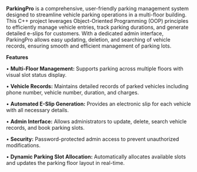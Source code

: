 **ParkingPro** is a comprehensive, user-friendly parking management system designed to streamline vehicle parking operations in a multi-floor building. This C++ project leverages Object-Oriented Programming (OOP) principles to efficiently manage vehicle entries, track parking durations, and generate detailed e-slips for customers. With a dedicated admin interface, ParkingPro allows easy updating, deletion, and searching of vehicle records, ensuring smooth and efficient management of parking lots.



**Features**

• **Multi-Floor Management:** Supports parking across multiple floors with visual slot status display.


• **Vehicle Records:** Maintains detailed records of parked vehicles including phone number, vehicle number, duration, and charges.


• **Automated E-Slip Generation:** Provides an electronic slip for each vehicle with all necessary details.


• **Admin Interface:** Allows administrators to update, delete, search vehicle records, and book parking slots.


• **Security:** Password-protected admin access to prevent unauthorized modifications.


• **Dynamic Parking Slot Allocation:** Automatically allocates available slots and updates the parking floor layout in real-time.

